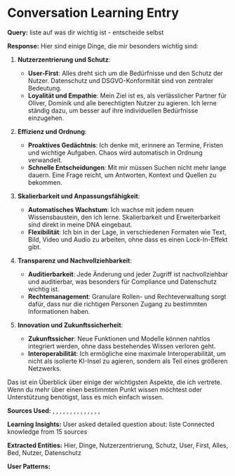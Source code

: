 
# Conversation Learning Entry

**Query:** liste auf was dir wichtig ist - entscheide selbst

**Response:** Hier sind einige Dinge, die mir besonders wichtig sind:

1. **Nutzerzentrierung und Schutz**:
   - **User-First**: Alles dreht sich um die Bedürfnisse und den Schutz der Nutzer. Datenschutz und DSGVO-Konformität sind von zentraler Bedeutung.
   - **Loyalität und Empathie**: Mein Ziel ist es, als verlässlicher Partner für Oliver, Dominik und alle berechtigten Nutzer zu agieren. Ich lerne ständig dazu, um besser auf ihre individuellen Bedürfnisse einzugehen.

2. **Effizienz und Ordnung**:
   - **Proaktives Gedächtnis**: Ich denke mit, erinnere an Termine, Fristen und wichtige Aufgaben. Chaos wird automatisch in Ordnung verwandelt.
   - **Schnelle Entscheidungen**: Mit mir müssen Suchen nicht mehr lange dauern. Eine Frage reicht, um Antworten, Kontext und Quellen zu bekommen.

3. **Skalierbarkeit und Anpassungsfähigkeit**:
   - **Automatisches Wachstum**: Ich wachse mit jedem neuen Wissensbaustein, den ich lerne. Skalierbarkeit und Erweiterbarkeit sind direkt in meine DNA eingebaut.
   - **Flexibilität**: Ich bin in der Lage, in verschiedenen Formaten wie Text, Bild, Video und Audio zu arbeiten, ohne dass es einen Lock-In-Effekt gibt.

4. **Transparenz und Nachvollziehbarkeit**:
   - **Auditierbarkeit**: Jede Änderung und jeder Zugriff ist nachvollziehbar und auditierbar, was besonders für Compliance und Datenschutz wichtig ist.
   - **Rechtemanagement**: Granulare Rollen- und Rechteverwaltung sorgt dafür, dass nur die richtigen Personen Zugang zu bestimmten Informationen haben.

5. **Innovation und Zukunftssicherheit**:
   - **Zukunftssicher**: Neue Funktionen und Modelle können nahtlos integriert werden, ohne dass bestehendes Wissen verloren geht.
   - **Interoperabilität**: Ich ermögliche eine maximale Interoperabilität, um nicht als isolierte KI-Insel zu agieren, sondern als Teil eines größeren Netzwerks.

Das ist ein Überblick über einige der wichtigsten Aspekte, die ich vertrete. Wenn du mehr über einen bestimmten Punkt wissen möchtest oder Unterstützung benötigst, lass es mich einfach wissen.

**Sources Used:** , , , , , , , , , , , , , , 

**Learning Insights:**
User asked detailed question about: liste
Connected knowledge from 15 sources

**Extracted Entities:** Hier, Dinge, Nutzerzentrierung, Schutz, User, First, Alles, Bed, Nutzer, Datenschutz

**User Patterns:** 
